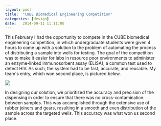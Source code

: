 ```yaml
---
layout: post
title:  "CUBE Biomedical Engineering Competition"
categories: [design]
date:   2014-09-11 11:11:00
---
```

This February I had the opportunity to compete in the CUBE biomedical engineering competition, in which undergraduate students were given 4 hours to come up with a solution to the problem of automating the process of distributing a sample into wells for testing. The goal of the competition was to make it easier for labs in resource poor environments to administer an enzyme-linked immunosorbent assay (ELISA), a common test used to detect HIV. As such, the system had to be fast, accurate, and reusable. My team's entry, which won second place, is pictured below.

<div class="center">
    <img src="{{ site.baseurl }}/assets/BMECrobot.jpg">
</div>

In designing our solution, we prioritized the accuracy and precision of the dispensing in order to ensure that there was no cross-contamination between samples. This was accomplished through the extensive use of rubber joiners and gears, resulting in a smooth and even distribution of the sample across the targeted wells. This accuracy was what won us second place.